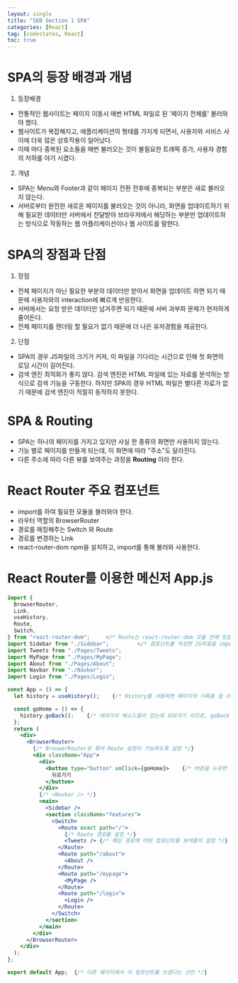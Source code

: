 ```yaml
---
layout: single
title: "SEB Section 1 SPA"
categories: [React]
tag: [codestates, React]
toc: true
---
```


# SPA의 등장 배경과 개념

1. 등장배경

- 전통적인 웹사이트는 페이지 이동시 매번 HTML 파일로 된 '페이지 전체를' 불러와야 했다.
- 웹사이트가 복잡해지고, 애플리케이션의 형태를 가지게 되면서, 사용자와 서비스 사이에 더욱 많은 상호작용이 일어났다.
- 이때 마다 중복된 요소들을 매번 불러오는 것이 불필요한 트래픽 증가, 사용자 경험의 저하를 야기 시켰다.

2. 개념

- SPA는 Menu와 Footer과 같이 페이지 전환 전후에 중복되는 부분은 새로 불러오지 않는다.
- 서버로부터 완전한 새로운 페이지를 불러오는 것이 아니라, 화면을 업데이트하기 위해 필요한 데이터만 서버에서 전달받아
  브라우저에서 해당하는 부분만 업데이트하는 방식으로 작동하는 웹 어플리케이션이나 웹 사이트를 말한다.

# SPA의 장점과 단점

1. 장점

- 전체 페이지가 아닌 필요한 부분의 데이터만 받아서 화면을 업데이트 하면 되기 때문에 사용자와의 interaction에 빠르게 반응한다.
- 서버에서는 요청 받은 데이터만 넘겨주면 되기 때문에 서버 과부화 문제가 현저하게 줄어든다.
- 전체 페이지를 렌더링 할 필요가 없기 때문에 더 나은 유저경험을 제공한다.

2. 단점

- SPA의 경우 JS파일의 크기가 커져, 이 파일을 기다리는 시간으로 인해 첫 화면의 로딩 시간이 길어진다.
- 검색 엔진 최적화가 좋지 않다. 검색 엔진은 HTML 파일에 있는 자료를 분석하는 방식으로 검색 기능을 구동한다.
  하지만 SPA의 경우 HTML 파일은 별다른 자료가 없기 때문에 검색 엔진이 적절히 동작하지 못한다.

# SPA & Routing

- SPA는 하나의 페이지를 가지고 있지만 사실 한 종류의 화면만 사용하지 않는다.
- 기능 별로 페이지를 만들게 되는데, 이 화면에 따라 "주소"도 달라진다.
- 다른 주소에 따라 다른 뷰를 보여주는 과정을 **Routing** 이라 한다.

# React Router 주요 컴포넌트

- import를 하여 필요한 모듈을 불러와야 한다.
- 라우터 역할의 BrowserRouter
- 경로를 매칭해주는 Switch 와 Route
- 경로를 변경하는 Link
- react-router-dom npm을 설치하고, import를 통해 불러와 사용한다.

# React Router를 이용한 메신저 App.js

```jsx
import {
  BrowserRouter,
  Link,
  useHistory,
  Route,
  Switch,
} from "react-router-dom";     </* Route는 react-router-dom 모듈 안에 있음 */>
import Sidebar from "./Sidebar";         </* 컴포넌트를 작성한 JS파일을 import 함 */>
import Tweets from "./Pages/Tweets";
import MyPage from "./Pages/MyPage";
import About from "./Pages/About";
import Navbar from "./Navbar";
import Login from "./Pages/Login";

const App = () => {
  let history = useHistory();    {/* History를 사용하면 페이지의 기록을 알 수 있음 */}

  const goHome = () => {
    history.goBack();    {/* 여러가지 메소드들이 있는데 뒤로가기 이므로, goBack 메소드를 사용한다. */}
  };
  return (
    <div>
      <BrowserRouter>
        {/* BrouwerRouter로 묶어 Route 설정이 가능하도록 설정 */}
        <div className="App">
          <div>
            <button type="button" onClick={goHome}>    {/* 버튼을 누르면 뒤로 갈 수 있도록 설정 */}
              뒤로가기
            </button>
          </div>
          {/* <Navbar /> */}
          <main>
            <Sidebar />
            <section className="features">
              <Switch>
                <Route exact path="/">
                  {/* Route 경로를 설정 */}
                  <Tweets /> {/* 해당 경로에 어떤 컴포넌트를 보여줄지 설정 */}
                </Route>
                <Route path="/about">
                  <About />
                </Route>
                <Route path="/mypage">
                  <MyPage />
                </Route>
                <Route path="/login">
                  <Login />
                </Route>
              </Switch>
            </section>
          </main>
        </div>
      </BrowserRouter>
    </div>
  );
};

export default App;  {/* 다른 페이지에서 이 컴포넌트를 쓰겠다는 선언 */}
```
